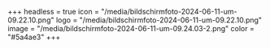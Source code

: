 +++
headless = true
icon = "/media/bildschirmfoto-2024-06-11-um-09.22.10.png"
logo = "/media/bildschirmfoto-2024-06-11-um-09.22.10.png"
image = "/media/bildschirmfoto-2024-06-11-um-09.24.03-2.png"
color = "#5a4ae3"
+++
